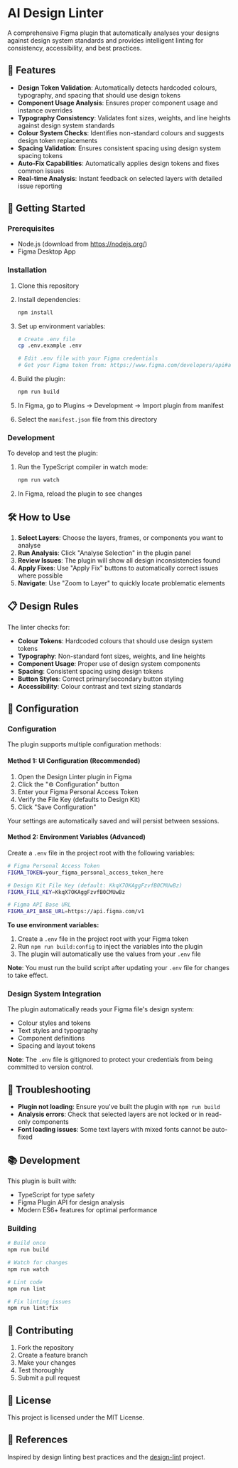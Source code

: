 # AI Design Linter

A comprehensive Figma plugin that automatically analyses your designs against design system standards and provides intelligent linting for consistency, accessibility, and best practices.

## 🎯 Features

- **Design Token Validation**: Automatically detects hardcoded colours, typography, and spacing that should use design tokens
- **Component Usage Analysis**: Ensures proper component usage and instance overrides
- **Typography Consistency**: Validates font sizes, weights, and line heights against design system standards
- **Colour System Checks**: Identifies non-standard colours and suggests design token replacements
- **Spacing Validation**: Ensures consistent spacing using design system spacing tokens
- **Auto-Fix Capabilities**: Automatically applies design tokens and fixes common issues
- **Real-time Analysis**: Instant feedback on selected layers with detailed issue reporting

## 🚀 Getting Started

### Prerequisites

- Node.js (download from https://nodejs.org/)
- Figma Desktop App

### Installation

1. Clone this repository
2. Install dependencies:
   ```bash
   npm install
   ```

3. Set up environment variables:
   ```bash
   # Create .env file
   cp .env.example .env
   
   # Edit .env file with your Figma credentials
   # Get your Figma token from: https://www.figma.com/developers/api#authentication
   ```

4. Build the plugin:
   ```bash
   npm run build
   ```

5. In Figma, go to Plugins → Development → Import plugin from manifest
6. Select the `manifest.json` file from this directory

### Development

To develop and test the plugin:

1. Run the TypeScript compiler in watch mode:
   ```bash
   npm run watch
   ```

2. In Figma, reload the plugin to see changes

## 🛠️ How to Use

1. **Select Layers**: Choose the layers, frames, or components you want to analyse
2. **Run Analysis**: Click "Analyse Selection" in the plugin panel
3. **Review Issues**: The plugin will show all design inconsistencies found
4. **Apply Fixes**: Use "Apply Fix" buttons to automatically correct issues where possible
5. **Navigate**: Use "Zoom to Layer" to quickly locate problematic elements

## 📋 Design Rules

The linter checks for:

- **Colour Tokens**: Hardcoded colours that should use design system tokens
- **Typography**: Non-standard font sizes, weights, and line heights
- **Component Usage**: Proper use of design system components
- **Spacing**: Consistent spacing using design tokens
- **Button Styles**: Correct primary/secondary button styling
- **Accessibility**: Colour contrast and text sizing standards

## 🔧 Configuration

### Configuration

The plugin supports multiple configuration methods:

#### Method 1: UI Configuration (Recommended)
1. Open the Design Linter plugin in Figma
2. Click the "⚙️ Configuration" button
3. Enter your Figma Personal Access Token
4. Verify the File Key (defaults to Design Kit)
5. Click "Save Configuration"

Your settings are automatically saved and will persist between sessions.

#### Method 2: Environment Variables (Advanced)
Create a `.env` file in the project root with the following variables:

```bash
# Figma Personal Access Token
FIGMA_TOKEN=your_figma_personal_access_token_here

# Design Kit File Key (default: KkqX7OKAggFzvfB0CMUwBz)
FIGMA_FILE_KEY=KkqX7OKAggFzvfB0CMUwBz

# Figma API Base URL
FIGMA_API_BASE_URL=https://api.figma.com/v1
```

**To use environment variables:**
1. Create a `.env` file in the project root with your Figma token
2. Run `npm run build:config` to inject the variables into the plugin
3. The plugin will automatically use the values from your `.env` file

**Note**: You must run the build script after updating your `.env` file for changes to take effect.

### Design System Integration

The plugin automatically reads your Figma file's design system:
- Colour styles and tokens
- Text styles and typography
- Component definitions
- Spacing and layout tokens

**Note**: The `.env` file is gitignored to protect your credentials from being committed to version control.

## 🐛 Troubleshooting

- **Plugin not loading**: Ensure you've built the plugin with `npm run build`
- **Analysis errors**: Check that selected layers are not locked or in read-only components
- **Font loading issues**: Some text layers with mixed fonts cannot be auto-fixed

## 📚 Development

This plugin is built with:
- TypeScript for type safety
- Figma Plugin API for design analysis
- Modern ES6+ features for optimal performance

### Building

```bash
# Build once
npm run build

# Watch for changes
npm run watch

# Lint code
npm run lint

# Fix linting issues
npm run lint:fix
```

## 🤝 Contributing

1. Fork the repository
2. Create a feature branch
3. Make your changes
4. Test thoroughly
5. Submit a pull request

## 📄 License

This project is licensed under the MIT License.

## 🔗 References

Inspired by design linting best practices and the [design-lint](https://github.com/destefanis/design-lint) project.
